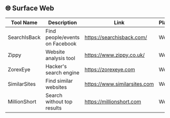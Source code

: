## 🌐 Surface Web

| Tool Name | Description | Link | Platform | Notes |
|-----------|-------------|------|----------|-------|
| SearchIsBack | Find people/events on Facebook | https://searchisback.com/ | Web | Search by location/relationships |
| Zippy | Website analysis tool | https://www.zippy.co.uk/ | Web | Includes geotargeting |
| ZorexEye | Hacker's search engine | https://zorexeye.com | Web | Security-focused search |
| SimilarSites | Find similar websites | https://www.similarsites.com | Web | Alternative site discovery |
| MillionShort | Search without top results | https://millionshort.com | Web | Remove top million sites |

